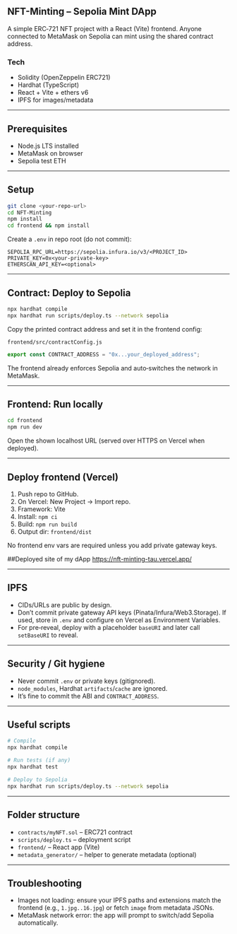 ## NFT-Minting – Sepolia Mint DApp

A simple ERC‑721 NFT project with a React (Vite) frontend. Anyone connected to MetaMask on Sepolia can mint using the shared contract address.

### Tech
- Solidity (OpenZeppelin ERC721)
- Hardhat (TypeScript)
- React + Vite + ethers v6
- IPFS for images/metadata

---

## Prerequisites
- Node.js LTS installed
- MetaMask on browser
- Sepolia test ETH

---

## Setup
```bash
git clone <your-repo-url>
cd NFT-Minting
npm install
cd frontend && npm install
```

Create a `.env` in repo root (do not commit):
```env
SEPOLIA_RPC_URL=https://sepolia.infura.io/v3/<PROJECT_ID>
PRIVATE_KEY=0x<your-private-key>
ETHERSCAN_API_KEY=<optional>
```

---

## Contract: Deploy to Sepolia
```bash
npx hardhat compile
npx hardhat run scripts/deploy.ts --network sepolia
```
Copy the printed contract address and set it in the frontend config:

`frontend/src/contractConfig.js`
```js
export const CONTRACT_ADDRESS = "0x...your_deployed_address";
```

The frontend already enforces Sepolia and auto‑switches the network in MetaMask.

---

## Frontend: Run locally
```bash
cd frontend
npm run dev
```
Open the shown localhost URL (served over HTTPS on Vercel when deployed).

---

## Deploy frontend (Vercel)
1) Push repo to GitHub.
2) On Vercel: New Project → Import repo.
3) Framework: Vite
4) Install: `npm ci`
5) Build: `npm run build`
6) Output dir: `frontend/dist`

No frontend env vars are required unless you add private gateway keys.


##Deployed site of my dApp
https://nft-minting-tau.vercel.app/

---

## IPFS
- CIDs/URLs are public by design.
- Don’t commit private gateway API keys (Pinata/Infura/Web3.Storage). If used, store in `.env` and configure on Vercel as Environment Variables.
- For pre‑reveal, deploy with a placeholder `baseURI` and later call `setBaseURI` to reveal.

---

## Security / Git hygiene
- Never commit `.env` or private keys (gitignored).
- `node_modules`, Hardhat `artifacts`/`cache` are ignored.
- It’s fine to commit the ABI and `CONTRACT_ADDRESS`.

---

## Useful scripts
```bash
# Compile
npx hardhat compile

# Run tests (if any)
npx hardhat test

# Deploy to Sepolia
npx hardhat run scripts/deploy.ts --network sepolia
```

---

## Folder structure
- `contracts/myNFT.sol` – ERC721 contract
- `scripts/deploy.ts` – deployment script
- `frontend/` – React app (Vite)
- `metadata_generator/` – helper to generate metadata (optional)

---

## Troubleshooting
- Images not loading: ensure your IPFS paths and extensions match the frontend (e.g., `1.jpg..16.jpg`) or fetch `image` from metadata JSONs.
- MetaMask network error: the app will prompt to switch/add Sepolia automatically.


